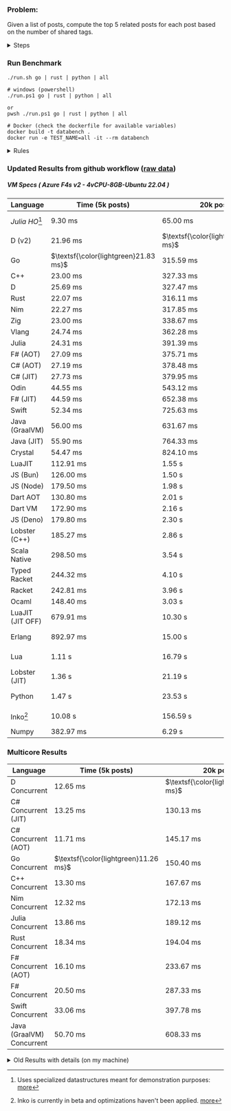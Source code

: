 ### Problem:

Given a list of posts, compute the top 5 related posts for each post based on the number of shared tags.

<details>
<summary> Steps </summary>

-   Read the posts JSON file.
-   Iterate over the posts and populate a map containing: `tag -> List<int>`, with the int representing the post index of each post with that tag.
-   Iterate over the posts and for each post:
    -   Create a map: `PostIndex -> int` to track the number of shared tags
    -   For each tag, Iterate over the posts that have that tag
    -   For each post, increment the shared tag count in the map.
-   Sort the related posts by the number of shared tags.
-   Write the top 5 related posts for each post to a new JSON file.
</details>

### Run Benchmark

```
./run.sh go | rust | python | all

# windows (powershell)
./run.ps1 go | rust | python | all

or
pwsh ./run.ps1 go | rust | python | all

# Docker (check the dockerfile for available variables)
docker build -t databench .
docker run -e TEST_NAME=all -it --rm databench
```

<details>
<summary> Rules </summary>

<h3>No:</h3>

-   FFI (including assembly inlining)
-   Unsafe code blocks
-   Custom benchmarking
-   Disabling runtime checks (bounds etc)
-   Specific hardware targeting
-   SIMD for single threaded solutions
-   Hardcoding number of posts
-   Lazy evaluation (Unless results are computed at runtime and timed)
-   Computation Caching

<h3>Must:</h3>

-   Support up to 100,000 posts
-   Support UTF8 strings
-   Parse json at runtime
-   Support up to 100 tags
-   Represent tags as strings
-   Be production ready
-   Use less than 8GB of memory
</details>

### Updated Results from github workflow ([raw data](https://github.com/jinyus/related_post_gen/blob/main/raw_results.md))

##### VM Specs ( Azure F4s v2 - 4vCPU-8GB-Ubuntu 22.04 )

| Language         | Time (5k posts)                       | 20k posts                              | 60k posts                           | Total     |
| ---------------- | ------------------------------------- | -------------------------------------- | ----------------------------------- | --------- |
| _Julia HO_[^1] | 9.30 ms | 65.00 ms | 169.33 ms | 243.63 ms |
| D (v2) | 21.96 ms | $\textsf{\color{lightgreen}259.01 ms}$ | $\textsf{\color{lightgreen}2.14 s}$ | 2.42 s |
| Go | $\textsf{\color{lightgreen}21.83 ms}$ | 315.59 ms | 2.74 s | 3.08 s |
| C++ | 23.00 ms | 327.33 ms | 2.80 s | 3.15 s |
| D | 25.69 ms | 327.47 ms | 2.81 s | 3.16 s |
| Rust | 22.07 ms | 316.11 ms | 2.84 s | 3.17 s |
| Nim | 22.27 ms | 317.85 ms | 2.86 s | 3.20 s |
| Zig | 23.00 ms | 338.67 ms | 3.02 s | 3.39 s |
| Vlang | 24.74 ms | 362.28 ms | 3.16 s | 3.54 s |
| Julia | 24.31 ms | 391.39 ms | 3.21 s | 3.62 s |
| F# (AOT) | 27.09 ms | 375.71 ms | 3.25 s | 3.65 s |
| C# (AOT) | 27.19 ms | 378.48 ms | 3.28 s | 3.69 s |
| C# (JIT) | 27.73 ms | 379.95 ms | 3.30 s | 3.70 s |
| Odin | 44.55 ms | 543.12 ms | 4.74 s | 5.32 s |
| F# (JIT) | 44.59 ms | 652.38 ms | 5.71 s | 6.41 s |
| Swift | 52.34 ms | 725.63 ms | 6.23 s | 7.01 s |
| Java (GraalVM) | 56.00 ms | 631.67 ms | 6.56 s | 7.25 s |
| Java (JIT) | 55.90 ms | 764.33 ms | 6.66 s | 7.48 s |
| Crystal | 54.47 ms | 824.10 ms | 7.18 s | 8.06 s |
| LuaJIT | 112.91 ms | 1.55 s | 12.22 s | 13.88 s |
| JS (Bun) | 126.00 ms | 1.50 s | 12.62 s | 14.25 s |
| JS (Node) | 179.50 ms | 1.98 s | 17.59 s | 19.75 s |
| Dart AOT | 130.80 ms | 2.01 s | 17.89 s | 20.03 s |
| Dart VM | 172.90 ms | 2.16 s | 18.57 s | 20.90 s |
| JS (Deno) | 179.80 ms | 2.30 s | 21.44 s | 23.91 s |
| Lobster (C++) | 185.27 ms | 2.86 s | 26.59 s | 29.63 s |
| Scala Native | 298.50 ms | 3.54 s | 30.09 s | 33.93 s |
| Typed Racket | 244.32 ms | 4.10 s | 33.32 s | 37.66 s |
| Racket | 242.81 ms | 3.96 s | 35.50 s | 39.70 s |
| Ocaml | 148.40 ms | 3.03 s | 38.01 s | 41.19 s |
| LuaJIT (JIT OFF) | 679.91 ms | 10.30 s | 91.36 s | 102.34 s |
| Erlang | 892.97 ms | 15.00 s | 141.13 s | 157.03 s |
| Lua | 1.11 s | 16.79 s | 150.47 s | 168.37 s |
| Lobster (JIT) | 1.36 s | 21.19 s | 186.26 s | 208.81 s |
| Python | 1.47 s | 23.53 s | 215.46 s | 240.46 s |
| Inko[^2] | 10.08 s | 156.59 s | 1398.50 s | 1565.18 s |
| Numpy | 382.97 ms | 6.29 s | OOM | N/A |

### Multicore Results

| Language       | Time (5k posts) | 20k posts        | 60k posts        | Total     |
| -------------- | --------------- | ---------------- | ---------------- | --------- |
| D Concurrent | 12.65 ms | $\textsf{\color{lightgreen}119.09 ms}$ | $\textsf{\color{lightgreen}890.29 ms}$ | 1.02 s |
| C# Concurrent (JIT) | 13.25 ms | 130.13 ms | 1.03 s | 1.18 s |
| C# Concurrent (AOT) | 11.71 ms | 145.17 ms | 1.22 s | 1.37 s |
| Go Concurrent | $\textsf{\color{lightgreen}11.26 ms}$ | 150.40 ms | 1.28 s | 1.44 s |
| C++ Concurrent | 13.30 ms | 167.67 ms | 1.41 s | 1.59 s |
| Nim Concurrent | 12.32 ms | 172.13 ms | 1.48 s | 1.66 s |
| Julia Concurrent | 13.86 ms | 189.12 ms | 1.47 s | 1.67 s |
| Rust Concurrent | 18.34 ms | 194.04 ms | 1.53 s | 1.75 s |
| F# Concurrent (AOT) | 16.10 ms | 233.67 ms | 2.04 s | 2.29 s |
| F# Concurrent | 20.50 ms | 287.33 ms | 2.44 s | 2.75 s |
| Swift Concurrent | 33.06 ms | 397.78 ms | 3.44 s | 3.87 s |
| Java (GraalVM) Concurrent | 50.70 ms | 608.33 ms | 4.03 s | 4.68 s |

<details>
<summary> Old Results with details (on my machine) </summary>

| Language   | Processing Time | Total (+ I/O) | Details                                                                                                                                                                                                                                                                                         |
| ---------- | --------------- | ------------- | ----------------------------------------------------------------------------------------------------------------------------------------------------------------------------------------------------------------------------------------------------------------------------------------------- |
| Rust       | -               | 4.5s          | Initial                                                                                                                                                                                                                                                                                         |
| Rust v2    | -               | 2.60s         | Replace std HashMap with fxHashMap by [phazer99](https://www.reddit.com/r/rust/comments/16plgok/comment/k1rtr4x/?utm_source=share&utm_medium=web2x&context=3)                                                                                                                                   |
| Rust v3    | -               | 1.28s         | Preallocate and reuse map and unstable sort by [vdrmn](https://www.reddit.com/r/rust/comments/16plgok/comment/k1rzo7g/?utm_source=share&utm_medium=web2x&context=3) and [Darksonn](https://www.reddit.com/r/rust/comments/16plgok/comment/k1rzwdx/?utm_source=share&utm_medium=web2x&context=3) |
| Rust v4    | -               | 0.13s         | Use Post index as key instead of Pointer and Binary Heap by [RB5009](https://www.reddit.com/r/rust/comments/16plgok/comment/k1s5ea0/?utm_source=share&utm_medium=web2x&context=3)                                                                                                               |
| Rust v5    | 38ms            | 52ms          | Rm hashing from loop and use vec[count] instead of map[index]count by RB5009                                                                                                                                                                                                                    |
| Rust v6    | 23ms            | 36ms          | Optimized Binary Heap Ops by [scottlamb](https://github.com/jinyus/related_post_gen/pull/12)                                                                                                                                                                                                    |
| Rust Rayon | 9ms             | 22ms          | Parallelize by [masmullin2000](https://github.com/jinyus/related_post_gen/pull/4)                                                                                                                                                                                                               |
| Rust Rayon | 8ms             | 22ms          | Remove comparison out of hot loop                                                                                                                                                                                                                                                               |
| ⠀          | ⠀               | ⠀             | ⠀                                                                                                                                                                                                                                                                                               |
| Go         | -               | 1.5s          | Initial                                                                                                                                                                                                                                                                                         |
| Go v2      | -               | 80ms          | Add rust optimizations                                                                                                                                                                                                                                                                          |
| Go v3      | 56ms            | 70ms          | Use goccy/go-json                                                                                                                                                                                                                                                                               |
| Go v3      | 34ms            | 55ms          | Use generic binaryheap by [DrBlury](https://github.com/jinyus/related_post_gen/pull/7)                                                                                                                                                                                                          |
| Go v4      | 26ms            | 50ms          | Replace binary heap with custom priority queue                                                                                                                                                                                                                                                  |
| Go v5      | 20ms            | 43ms          | Remove comparison out of hot loop                                                                                                                                                                                                                                                               |
| Go Con     | 10ms            | 33ms          | Go concurrency by [tirprox](https://github.com/jinyus/related_post_gen/pull/17) and [DrBlury](https://github.com/jinyus/related_post_gen/pull/8)                                                                                                                                                |
| Go Con v2  | 5ms             | 29ms          | Use arena, use waitgroup, rm binheap by [DrBlury](https://github.com/jinyus/related_post_gen/pull/20)                                                                                                                                                                                           |
| ⠀          | ⠀               | ⠀             | ⠀                                                                                                                                                                                                                                                                                               |
| Python     | -               | 7.81s         | Initial                                                                                                                                                                                                                                                                                         |
| Python v2  | 1.35s           | 1.53s         | Add rust optimizations by [dave-andersen](https://github.com/jinyus/related_post_gen/pull/10)                                                                                                                                                                                                   |
| Numpy      | 0.57s           | 0.85s         | Numpy implementation by [Copper280z](https://github.com/jinyus/related_post_gen/pull/11)                                                                                                                                                                                                        |
| ⠀          | ⠀               | ⠀             | ⠀                                                                                                                                                                                                                                                                                               |
| Crystal    | 50ms            | 96ms          | Inital w/ previous optimizations                                                                                                                                                                                                                                                                |
| Crystal v2 | 33ms            | 72ms          | Replace binary heap with custom priority queue                                                                                                                                                                                                                                                  |
| ⠀          | ⠀               | ⠀             | ⠀                                                                                                                                                                                                                                                                                               |
| Odin       | 110ms           | 397ms         | Ported from golang code                                                                                                                                                                                                                                                                         |
| Odin v2    | 104ms           | 404ms         | Remove comparison out of hot loop                                                                                                                                                                                                                                                               |
| ⠀          | ⠀               | ⠀             | ⠀                                                                                                                                                                                                                                                                                               |
| Dart VM    | 125ms           | 530ms         | Ported from golang code                                                                                                                                                                                                                                                                         |
| Dart bin   | 274ms           | 360ms         | Compiled executable                                                                                                                                                                                                                                                                             |
| ⠀          | ⠀               | ⠀             | ⠀                                                                                                                                                                                                                                                                                               |
| Vlang      | 339ms           | 560ms         | Ported from golang code                                                                                                                                                                                                                                                                         |
| ⠀          | ⠀               | ⠀             | ⠀                                                                                                                                                                                                                                                                                               |
| Zig        | 80ms            | 110ms         | Provided by [akhildevelops](https://github.com/jinyus/related_post_gen/pull/30)                                                                                                                                                                                                                 |

</details>

[^1]: Uses specialized datastructures meant for demonstration purposes: [more](https://github.com/LilithHafner/Jokes/tree/main/SuperDataStructures.jl)
[^2]: Inko is currently in beta and optimizations haven't been applied. [more](https://github.com/jinyus/related_post_gen/pull/440#issuecomment-1816583612)